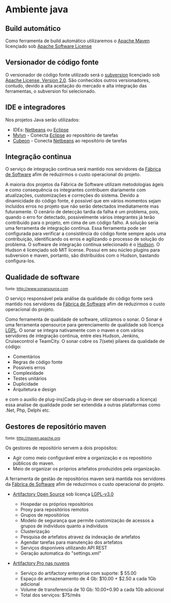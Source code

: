 # Ambiente java #

## Build automático ##
Como ferramenta de build automático utilizaremos o [Apache Maven](http://maven.apache.org/) licençiado sob [Apache Software License](http://maven.apache.org/license.html)

## Versionador de código fonte ##
O versionador de código fonte utilizado será o [subversion](http://subversion.apache.org/) licençiado sob [Apache License, Version 2.0](http://www.apache.org/licenses/LICENSE-2.0). São conhecidos outros versionadores, contudo, devido a alta aceitação do mercado e alta integração das ferramentas, o subversion foi selecionado.

## IDE e integradores ##
Nos projetos Java serão utilizados:
  * IDEs: [Netbeans](http://netbeans.org/) ou [Eclipse](http://www.eclipse.org/)
  * [Mylyn](http://code.google.com/p/fabricadesoftware/wiki/IntegracoesMylyn) - Conecta [Eclipse](http://www.eclipse.org/) ao repositório de tarefas
  * [Cubeon](http://code.google.com/p/fabricadesoftware/wiki/IntegracoesCubeonNetbeans) - Conecta [Netbeans](http://netbeans.org/) ao repositório de tarefas

## Integração continua ##
O serviço de integração continua será mantido nos servidores da [Fábrica de Software](http://fs.inf.ufg.br/) afim de reduzirmos o custo operacional do projeto.

A maioria dos projetos da Fábrica de Software utilizam metodologias ágeis e como consequência os integrantes contribuem diariamente com atualizações, customizações e correções do sistema. Devido a dinamicidade do código fonte, é possível que em vários momentos sejam incluidos erros no projeto que não serão detectados imediatamente mas futuramente. O cenário de detecção tardia da falha é um problema, pois, quando o erro for detectado, possivelmente vários integrantes já terão contribuido para o projeto, em cima de um código falho.
A solução seria uma ferramenta de integração contínua. Essa ferramenta pode ser configurada para verificar a consistência do código fonte sempre após uma contribuição, identificando os erros e agilizando o processo de solução do problema.
O software de integração contínua selecionado é o [Hudson](http://hudson-ci.org/). O Hudson é licençiado sob MIT license. Possui em seu núcleo plugins para subversion e maven, portanto, são distribuídos com o Hudson, bastando configura-los.

## Qualidade de software ##
<sup>fonte: http://www.sonarsource.com</sup>

O serviço responsável pela análise da qualidade do código fonte será mantido nos servidores da [Fábrica de Software](http://fs.inf.ufg.br/) afim de reduzirmos o custo operacional do projeto.

Como ferramenta de qualidade de software, utilizamos o  sonar.
O Sonar é uma ferramenta opensource para gerenciamento de qualidade sob licença [LGPL](http://www.gnu.org/licenses/lgpl-2.1.html).
O sonar se integra nativamente com o maven e com vários servidores de integração continua, entre eles Hudson, Jenkins, Cruisecontrol e TeamCity. O sonar cobre os 7(sete) pilares da qualidade de código:
  * Comentários
  * Regras de código fonte
  * Possíveis erros
  * Complexidade
  * Testes unitários
  * Duplicidade
  * Arquitetura e design

e com o auxilio de plug-ins(Cada plug-in deve ser observado a licença) essa analise de qualidade pode ser extendida a outras plataformas como .Net, Php, Delphi etc.

## Gestores de repositório maven ##
<sup>fonte: http://maven.apache.org</sup>

Os gestores de repositório servem a dois propósitos:
  * Agir como meio configurável entre a organização e os repositório públicos do maven.
  * Meio de organizar os próprios artefatos produzidos pela organização.

A ferramenta de gestão de repositórios maven será mantida nos servidores da [Fábrica de Software](http://fs.inf.ufg.br/) afim de reduzirmos o custo operacional do projeto.

  * [Artifactory Open Source](http://www.jfrog.com/products.php) sob licença [LGPL-v3.0](http://www.gnu.org/licenses/lgpl-3.0.html)
    * Hospedar os próprios repositórios
    * Proxy para repositórios remotos
    * Grupos de repositórios
    * Modelo de segurança que permite customização de acessos a grupos de indivíduos quanto a indivíduos
    * Clusterização
    * Pesquisa de artefatos atravez da indexação de artefatos
    * Agendar tarefas para manutenção dos artefatos
    * Serviços disponíveis utilizando API REST
    * Geração automatica do "settings.xml"

  * [Artifactory Pro nas nuvens](https://secure.artifactoryonline.com/registration/registration.html;jsessionid=DD5C1980BF3FEB98E3488798DD656B0C?0)
    * Serviço do artifactory enterprise com suporte: $ 55.00
    * Espaço de armazenamento de 4 Gb: $10.00 + $2.50 a cada 1Gb adicional
    * Volume de transferencia de 10 Gb: $10.00 +$0.90 a cada 1Gb adicional
    * Total dos serviços: $75/mês
